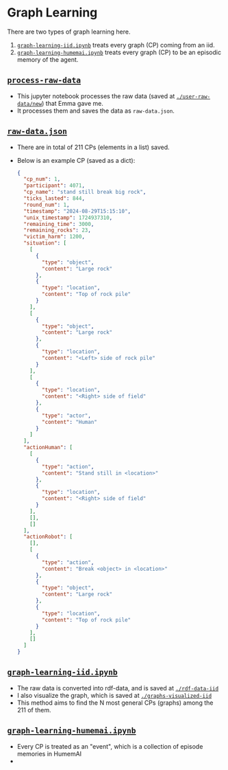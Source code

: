 # Graph Learning

There are two types of graph learning here.

1. [`graph-learning-iid.ipynb`](./graph-learning-iid.ipynb) treats every graph (CP)
   coming from an iid.
2. [`graph-learning-humemai.ipynb`](./graph-learning-humemai.ipynb) treats every graph
   (CP) to be an episodic memory of the agent.

## [`process-raw-data`](./process-raw-data.ipynb)

- This jupyter notebook processes the raw data (saved at
  [`./user-raw-data/new`](./user-raw-data/new)) that Emma gave me.
- It processes them and saves the data as `raw-data.json`.

## [`raw-data.json`](./raw-data.json)

- There are in total of 211 CPs (elements in a list) saved.
- Below is an example CP (saved as a dict):

  ```json
  {
    "cp_num": 1,
    "participant": 4071,
    "cp_name": "stand still break big rock",
    "ticks_lasted": 844,
    "round_num": 1,
    "timestamp": "2024-08-29T15:15:10",
    "unix_timestamp": 1724937310,
    "remaining_time": 3000,
    "remaining_rocks": 23,
    "victim_harm": 1200,
    "situation": [
      [
        {
          "type": "object",
          "content": "Large rock"
        },
        {
          "type": "location",
          "content": "Top of rock pile"
        }
      ],
      [
        {
          "type": "object",
          "content": "Large rock"
        },
        {
          "type": "location",
          "content": "<Left> side of rock pile"
        }
      ],
      [
        {
          "type": "location",
          "content": "<Right> side of field"
        },
        {
          "type": "actor",
          "content": "Human"
        }
      ]
    ],
    "actionHuman": [
      [
        {
          "type": "action",
          "content": "Stand still in <location>"
        },
        {
          "type": "location",
          "content": "<Right> side of field"
        }
      ],
      [],
      []
    ],
    "actionRobot": [
      [],
      [
        {
          "type": "action",
          "content": "Break <object> in <location>"
        },
        {
          "type": "object",
          "content": "Large rock"
        },
        {
          "type": "location",
          "content": "Top of rock pile"
        }
      ],
      []
    ]
  }
  ```

## [`graph-learning-iid.ipynb`](./graph-learning-iid.ipynb)

- The raw data is converted into rdf-data, and is saved at
  [`./rdf-data-iid`](./rdf-data-iid)
- I also visualize the graph, which is saved at
  [`./graphs-visualized-iid`](./graphs-visualized-iid/)
- This method aims to find the N most general CPs (graphs) among the 211 of them.

## [`graph-learning-humemai.ipynb`](./graph-learning-humemai.ipynb)

- Every CP is treated as an "event", which is a collection of episode memories in
  HumemAI
- 